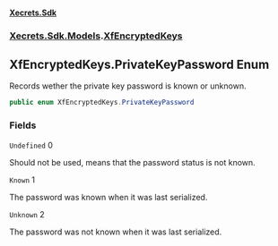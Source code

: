 #### [Xecrets.Sdk](index.md 'index')
### [Xecrets.Sdk.Models](Xecrets.Sdk.Models.md 'Xecrets.Sdk.Models').[XfEncryptedKeys](Xecrets.Sdk.Models.XfEncryptedKeys.md 'Xecrets.Sdk.Models.XfEncryptedKeys')

## XfEncryptedKeys.PrivateKeyPassword Enum

Records wether the private key password is known or unknown.

```csharp
public enum XfEncryptedKeys.PrivateKeyPassword
```
### Fields

<a name='Xecrets.Sdk.Models.XfEncryptedKeys.PrivateKeyPassword.Undefined'></a>

`Undefined` 0

Should not be used, means that the password status is not known.

<a name='Xecrets.Sdk.Models.XfEncryptedKeys.PrivateKeyPassword.Known'></a>

`Known` 1

The password was known when it was last serialized.

<a name='Xecrets.Sdk.Models.XfEncryptedKeys.PrivateKeyPassword.Unknown'></a>

`Unknown` 2

The password was not known when it was last serialized.